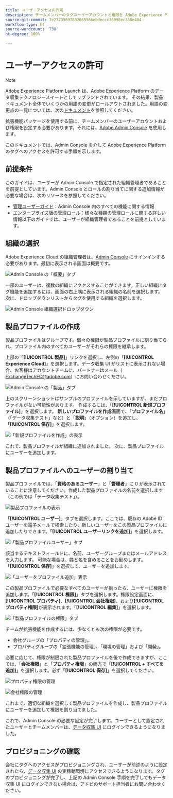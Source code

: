 ```yaml
---
title: ユーザーアクセスの許可
description: チームメンバーのタグユーザーアカウントと権限を Adobe Experience Platform で設定します。
source-git-commit: 7e27735697882065566ebdeccc36998ec368e404
workflow-type: ht
source-wordcount: '738'
ht-degree: 100%

---
```


# ユーザーアクセスの許可

>[!NOTE]
>
>Adobe Experience Platform Launch は、Adobe Experience Platform のデータ収集テクノロジースイートとしてリブランドされています。 その結果、製品ドキュメント全体でいくつかの用語の変更がロールアウトされました。用語の変更点の一覧については、次の[ドキュメント](../../term-updates.md)を参照してください。

拡張機能パッケージを使用する前に、チームメンバーのユーザーアカウントおよび権限を設定する必要があります。それには、[Adobe Admin Console](https://adminconsole.adobe.com/) を使用します。

このドキュメントでは、Admin Console を介して Adobe Experience Platform のタグへのアクセスを許可する手順を示します。

## 前提条件

このガイドは、ユーザーが Admin Console で指定された組織管理者であることを前提としています。Admin Console とロールの割り当てに関する追加情報が必要な場合は、次のリソースを参照してください。

* [管理ユーザーガイド](https://helpx.adobe.com/jp/enterprise/administering/user-guide.html?topic=/enterprise/administering/morehelp/introduction.ug.js)：Admin Console 内のすべての機能に関する情報
* [エンタープライズ版の管理ロール](https://helpx.adobe.com/jp/enterprise/using/admin-roles.html)：様々な種類の管理ロールに関する詳しい情報以下のガイドでは、ユーザーが組織管理者であることを前提としています。

## 組織の選択

Adobe Experience Cloud の組織管理者は、[Admin Console](https://adminconsole.adobe.com/) にサインインする必要があります。最初に表示される画面は概要です。

![Admin Console の「概要」タブ](../images/getting-started/admin-console-overview.png)

一部のユーザーは、複数の組織にアクセスすることができます。正しい組織にタグ機能を追加するには、画面の右上隅に表示される組織の名前を選択します。 次に、ドロップダウンリストからタグを使用する組織を選択します。

![Admin Console 組織選択ドロップダウン](../images/getting-started/admin-console-choose-org.png)

## 製品プロファイルの作成

製品プロファイルはグループです。個々の権限が製品プロファイルに割り当てられ、プロファイル内のすべてのユーザーがそれらの権限を継承します。

上部の「**[!UICONTROL 製品]**」リンクを選択し、左側の「**[!UICONTROL Experience Cloud]**」を選択します。データ収集 UI がリストに表示されない場合、お客様はアカウントチームに、パートナーはメール（ <ExchangeTechEC@adobe.com>）にお問い合わせください。

![Admin Console の「製品」タブ](../images/getting-started/admin-console-products-launch.png)

上のスクリーンショットはサンプルのプロファイルを示していますが、まだプロファイルがない可能性があります。 作成するには、「**[!UICONTROL 新規プロファイル]**」を選択します。 **新しいプロファイルを作成**&#x200B;画面で、「**プロファイル名**」（「データ収集テスト」など）と「**説明**」（オプション）を追加し、「**[!UICONTROL 保存]**」を選択します。

![「新規プロファイルを作成」の表示](../images/getting-started/admin-console-create-a-new-profile.png)

これで、製品プロファイルが組織に追加されました。 次に、製品プロファイルにユーザーを追加します。

## 製品プロファイルへのユーザーの割り当て

製品プロファイルでは、「**資格のあるユーザー**」と「**管理者**」に 0 が表示されていることに注意してください。作成した製品プロファイルの名前を選択します（この例では「データ収集テスト」）。

![製品プロファイルの表示](../images/getting-started/admin-console-profiles-add-user.png)

「**[!UICONTROL ユーザー]**」タブを選択します。ここでは、既存の Adobe ID ユーザーを電子メールで検索したり、新しいユーザーをこの製品プロファイルに追加したりできます。「**[!UICONTROL ユーザーリンクを追加]**」を選択します。

![「製品プロファイルユーザー」タブ](../images/getting-started/admin-console-add-launch-user.png)

該当するテキストフィールドに、名前、ユーザーグループまたはメールアドレスを入力します。 可能な場合は、姓と名を含めることをお勧めします。 「**[!UICONTROL 保存]**」を選択して、ユーザーを追加します。

![「ユーザーをプロファイル追加」表示](../images/getting-started/admin-console-add-user.png)

この製品プロファイルで必要なすべてのユーザーが揃ったら、ユーザーに権限を追加します。「**[!UICONTROL 権限]**」タブを選択します。権限設定画面に、**[!UICONTROL プロパティ]**、**[!UICONTROL 会社権限]**、および&#x200B;**[!UICONTROL プロパティ権限]**&#x200B;が表示されます。「**[!UICONTROL 編集]**」を選択します。

![「製品プロファイルの権限」タブ](../images/getting-started/admin-console-profile-permissions.png)

チームが拡張機能を作成するには、少なくとも次の権限が必要です。

* 会社グループの「プロパティの管理」。
* プロパティグループの「拡張機能の管理」、「環境の管理」および「開発」。

必要に応じて、権限が制限された製品プロファイルを後で作成できますが、ここでは、「**会社権限**」と「**プロパティ権限**」の両方で「**[!UICONTROL + すべてを追加]**」を選択します。必ず「**[!UICONTROL 保存]**」を選択してください。

![プロパティ権限の管理](../images/getting-started/admin-console-add-all-property-rights.png)

![会社権限の管理](../images/getting-started/admin-console-add-all-company-rights.png)

これまで、適切な組織を選択して製品プロファイルを作成し、製品プロファイルにユーザーを追加して権限を割り当てました。

これで、Admin Console の必要な設定が完了します。ユーザーとして設定されたユーザーとチームメンバーは、[データ収集 UI](https://launch.adobe.com/) にログインできるようになりました。

## プロビジョニングの確認

会社にタグへのアクセスがプロビジョニングされ、ユーザーが前述のように設定されたら、[データ収集 UI](https://launch.adobe.com/) の実稼動環境にアクセスできるようになります。タグのプロビジョニングが完了し、上記の Admin Console 手順を完了してもデータ収集 UI にログインできない場合は、アドビのサポート担当者にお問い合わせください。
